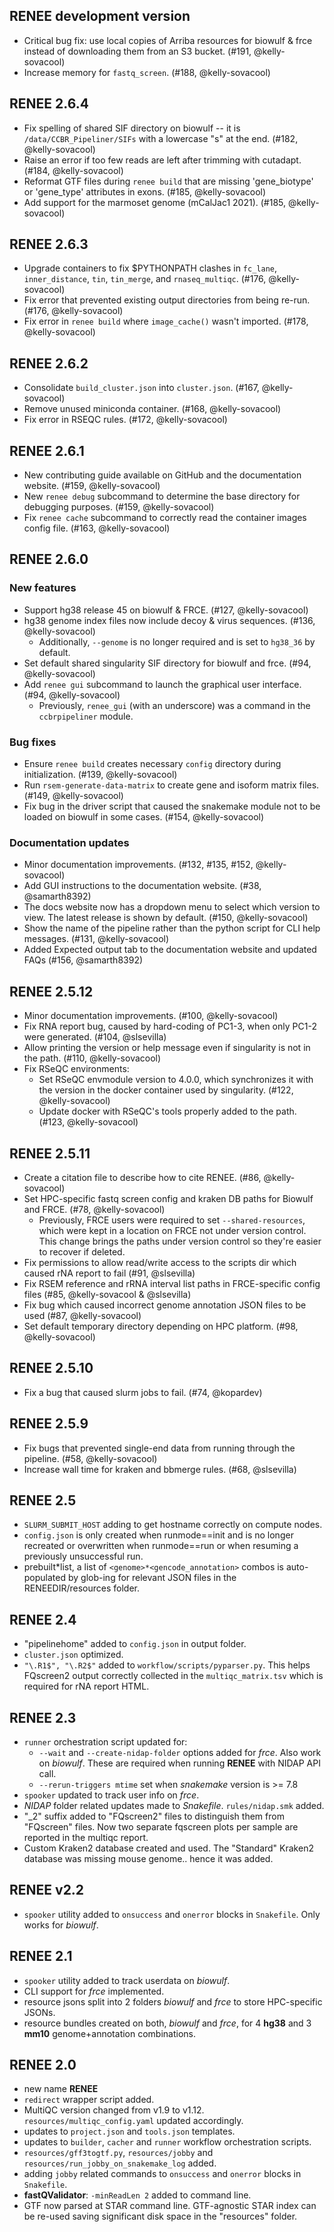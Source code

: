 ## RENEE development version

- Critical bug fix: use local copies of Arriba resources for biowulf & frce instead of downloading them from an S3 bucket. (#191, @kelly-sovacool)
- Increase memory for `fastq_screen`. (#188, @kelly-sovacool)

## RENEE 2.6.4

- Fix spelling of shared SIF directory on biowulf -- it is `/data/CCBR_Pipeliner/SIFs` with a lowercase "s" at the end. (#182, @kelly-sovacool)
- Raise an error if too few reads are left after trimming with cutadapt. (#184, @kelly-sovacool)
- Reformat GTF files during `renee build` that are missing 'gene_biotype' or 'gene_type' attributes in exons. (#185, @kelly-sovacool)
- Add support for the marmoset genome (mCalJac1 2021). (#185, @kelly-sovacool)

## RENEE 2.6.3

- Upgrade containers to fix $PYTHONPATH clashes in `fc_lane`, `inner_distance`, `tin`, `tin_merge`, and `rnaseq_multiqc`. (#176, @kelly-sovacool)
- Fix error that prevented existing output directories from being re-run. (#176, @kelly-sovacool)
- Fix error in `renee build` where `image_cache()` wasn't imported. (#178, @kelly-sovacool)

## RENEE 2.6.2

- Consolidate `build_cluster.json` into `cluster.json`. (#167, @kelly-sovacool)
- Remove unused miniconda container. (#168, @kelly-sovacool)
- Fix error in RSEQC rules. (#172, @kelly-sovacool)

## RENEE 2.6.1

- New contributing guide available on GitHub and the documentation website. (#159, @kelly-sovacool)
- New `renee debug` subcommand to determine the base directory for debugging purposes. (#159, @kelly-sovacool)
- Fix `renee cache` subcommand to correctly read the container images config file. (#163, @kelly-sovacool)

## RENEE 2.6.0

### New features

- Support hg38 release 45 on biowulf & FRCE. (#127, @kelly-sovacool)
- hg38 genome index files now include decoy & virus sequences. (#136, @kelly-sovacool)
  - Additionally, `--genome` is no longer required and is set to `hg38_36` by default.
- Set default shared singularity SIF directory for biowulf and frce. (#94, @kelly-sovacool)
- Add `renee gui` subcommand to launch the graphical user interface. (#94, @kelly-sovacool)
  - Previously, `renee_gui` (with an underscore) was a command in the `ccbrpipeliner` module.

### Bug fixes

- Ensure `renee build` creates necessary `config` directory during initialization. (#139, @kelly-sovacool)
- Run `rsem-generate-data-matrix` to create gene and isoform matrix files. (#149, @kelly-sovacool)
- Fix bug in the driver script that caused the snakemake module not to be loaded on biowulf in some cases. (#154, @kelly-sovacool)

### Documentation updates

- Minor documentation improvements. (#132, #135, #152, @kelly-sovacool)
- Add GUI instructions to the documentation website. (#38, @samarth8392)
- The docs website now has a dropdown menu to select which version to view. The latest release is shown by default. (#150, @kelly-sovacool)
- Show the name of the pipeline rather than the python script for CLI help messages. (#131, @kelly-sovacool)
- Added Expected output tab to the documentation website and updated FAQs (#156, @samarth8392)

## RENEE 2.5.12

- Minor documentation improvements. (#100, @kelly-sovacool)
- Fix RNA report bug, caused by hard-coding of PC1-3, when only PC1-2 were generated. (#104, @slsevilla)
- Allow printing the version or help message even if singularity is not in the path. (#110, @kelly-sovacool)
- Fix RSeQC environments:
  - Set RSeQC envmodule version to 4.0.0, which synchronizes it with the version in the docker container used by singularity. (#122, @kelly-sovacool)
  - Update docker with RSeQC's tools properly added to the path. (#123, @kelly-sovacool)

## RENEE 2.5.11

- Create a citation file to describe how to cite RENEE. (#86, @kelly-sovacool)
- Set HPC-specific fastq screen config and kraken DB paths for Biowulf and FRCE. (#78, @kelly-sovacool)
  - Previously, FRCE users were required to set `--shared-resources`,
    which were kept in a location on FRCE not under version control.
    This change brings the paths under version control so they're easier to recover if deleted.
- Fix permissions to allow read/write access to the scripts dir which caused rNA report to fail (#91, @slsevilla)
- Fix RSEM reference and rRNA interval list paths in FRCE-specific config files (#85, @kelly-sovacool & @slsevilla)
- Fix bug which caused incorrect genome annotation JSON files to be used (#87, @kelly-sovacool)
- Set default temporary directory depending on HPC platform. (#98, @kelly-sovacool)

## RENEE 2.5.10

- Fix a bug that caused slurm jobs to fail. (#74, @kopardev)

## RENEE 2.5.9

- Fix bugs that prevented single-end data from running through the pipeline. (#58, @kelly-sovacool)
- Increase wall time for kraken and bbmerge rules. (#68, @slsevilla)

## RENEE 2.5

- `SLURM_SUBMIT_HOST` adding to get hostname correctly on compute nodes.
- `config.json` is only created when runmode==init and is no longer recreated or overwritten when runmode==run or when resuming a previously unsuccessful run.
- prebuilt*list, a list of `<genome>*<gencode_annotation>` combos is auto-populated by glob-ing for relevant JSON files in the RENEEDIR/resources folder.

## RENEE 2.4

- "pipelinehome" added to `config.json` in output folder.
- `cluster.json` optimized.
- `"\.R1$", "\.R2$"` added to `workflow/scripts/pyparser.py`. This helps FQscreen2 output correctly collected in the `multiqc_matrix.tsv` which is required for rNA report HTML.

## RENEE 2.3

- `runner` orchestration script updated for:
  - `--wait` and `--create-nidap-folder` options added for _frce_. Also work on _biowulf_. These are required when running **RENEE** with NIDAP API call.
  - `--rerun-triggers mtime` set when _snakemake_ version is >= 7.8
- `spooker` updated to track user info on _frce_.
- _NIDAP_ folder related updates made to _Snakefile_. `rules/nidap.smk` added.
- "\_2" suffix added to "FQscreen2" files to distinguish them from "FQscreen" files. Now two separate fqscreen plots per sample are reported in the multiqc report.
- Custom Kraken2 database created and used. The "Standard" Kraken2 database was missing mouse genome.. hence it was added.

## RENEE v2.2

- `spooker` utility added to `onsuccess` and `onerror` blocks in `Snakefile`. Only works for _biowulf_.

## RENEE 2.1

- `spooker` utility added to track userdata on _biowulf_.
- CLI support for _frce_ implemented.
- resource jsons split into 2 folders _biowulf_ and _frce_ to store HPC-specific JSONs.
- resource bundles created on both, _biowulf_ and _frce_, for 4 **hg38** and 3 **mm10** genome+annotation combinations.

## RENEE 2.0

- new name **RENEE**
- `redirect` wrapper script added.
- MultiQC version changed from v1.9 to v1.12. `resources/multiqc_config.yaml` updated accordingly.
- updates to `project.json` and `tools.json` templates.
- updates to `builder`, `cacher` and `runner` workflow orchestration scripts.
- `resources/gff3togtf.py`, `resources/jobby` and `resources/run_jobby_on_snakemake_log` added.
- adding `jobby` related commands to `onsuccess` and `onerror` blocks in `Snakefile`.
- **fastQValidator**: `-minReadLen 2` added to command line.
- GTF now parsed at STAR command line. GTF-agnostic STAR index can be re-used saving significant disk space in the "resources" folder.
